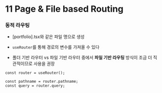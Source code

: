 # 11 Page & File based Routing

### 동적 라우팅

- [portfolio].tsx와 같은 파일 명으로 생성

- `useRouter`를 통해 경로의 변수를 가져올 수 있다

- 폴더 기반 라우터 vs 파일 기반 라우터 중에서 **파일 기반 라우팅** 방식이 조금 더 직관적이므로 사용을 권장

```tsx
const router = useRouter();

const pathname = router.pathname;
const query = router.query;
```
